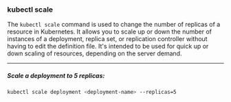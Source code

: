 ### kubectl scale
The `kubectl scale` command is used to change the number of replicas of a resource in Kubernetes. It allows you to scale up or down the number of instances of a deployment, replica set, or replication controller without having to edit the definition file.
It's intended to be used for quick up or down scaling of resources, depending on the server demand.

---

##### Scale a deployment to 5 replicas:
```bash
kubectl scale deployment <deployment-name> --replicas=5
```